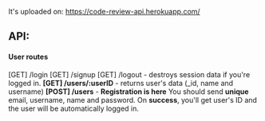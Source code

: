 It's uploaded on: https://code-review-api.herokuapp.com/

## API:

#### User routes
[GET] /login
[GET] /signup
[GET] /logout - destroys session data if you're logged in.
**[GET] /users/:userID** - returns user's data (_id, name and username)
**[POST] /users** - **Registration is here** You should send **unique** email, username, name and password. 
On **success**, you'll get user's ID and the user will be automatically logged in.
